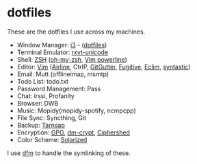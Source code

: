 dotfiles
========
These are the dotfiles I use across my machines.

- Window Manager: [i3](i3wm.org) - ([dotfiles](https://github.com/peterlvilim/i3dotfiles))
- Terminal Emulator: [rxvt-unicode](https://wiki.archlinux.org/index.php/rxvt-unicode)
- Shell: [ZSH](https://wiki.archlinux.org/index.php/zsh) ([oh-my-zsh](https://github.com/robbyrussell/oh-my-zsh), [Vim powerline](https://github.com/Lokaltog/vim-powerline))
- Editor: [Vim](http://en.wikipedia.org/wiki/Vim_(text_editor)) ([Airline](https://github.com/bling/vim-airline), CtrlP, [GitGutter](https://github.com/airblade/vim-gitgutter), [Fugitive](https://github.com/tpope/vim-fugitive), [Eclim](eclim.org), [syntastic](https://github.com/scrooloose/syntastic))
- Email: Mutt (offlineimap, msmtp)
- Todo List: todo.txt
- Password Management: Pass
- Chat: irssi, Profanity
- Browser: DWB
- Music: Mopidy(mopidy-spotify, ncmpcpp)
- File Sync: Syncthing, Git
- Backup: [Tarnsap](http://www.tarsnap.com/)
- Encryption: [GPG](https://www.gnupg.org/), [dm-crypt](http://en.wikipedia.org/wiki/Dm-crypt), [Ciphershed](https://ciphershed.org/)
- Color Scheme: [Solarized](http://ethanschoonover.com/solarized)

I use [dfm](https://github.com/justone/dfm) to handle the symlinking of these.
